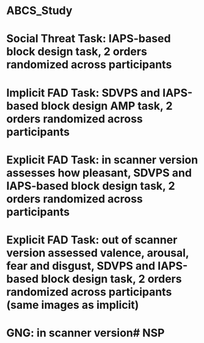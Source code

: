 # ABCS_Study
# Social Threat Task: IAPS-based block design task, 2 orders randomized across participants
# Implicit FAD Task: SDVPS and IAPS-based block design AMP task, 2 orders randomized across participants
# Explicit FAD Task: in scanner version assesses how pleasant, SDVPS and IAPS-based block design task, 2 orders randomized across participants
# Explicit FAD Task: out of scanner version assessed valence, arousal, fear and disgust, SDVPS and IAPS-based block design task, 2 orders randomized across participants (same images as implicit)
# GNG: in scanner version# NSP

